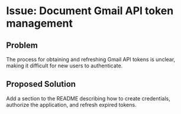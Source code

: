 # Issue: Document Gmail API token management

## Problem

The process for obtaining and refreshing Gmail API tokens is unclear, making it difficult for new users to authenticate.

## Proposed Solution

Add a section to the README describing how to create credentials, authorize the application, and refresh expired tokens.
